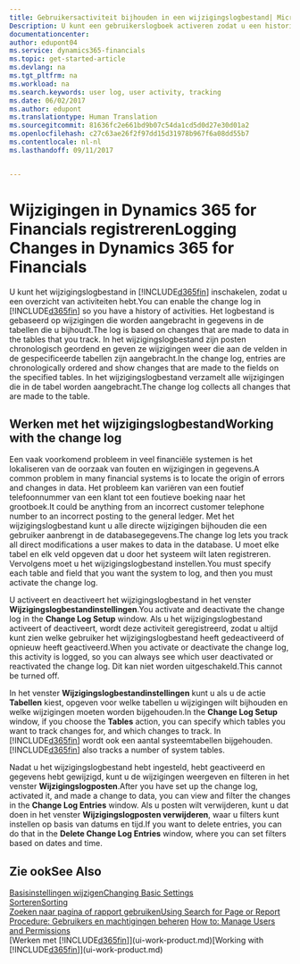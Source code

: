 ```yaml
---
title: Gebruikersactiviteit bijhouden in een wijzigingslogbestand| Microsoft Docs
Description: U kunt een gebruikerslogboek activeren zodat u een historie hebt van eventuele wijzigingen in gegevens in getraceerde tabellen.
documentationcenter: 
author: edupont04
ms.service: dynamics365-financials
ms.topic: get-started-article
ms.devlang: na
ms.tgt_pltfrm: na
ms.workload: na
ms.search.keywords: user log, user activity, tracking
ms.date: 06/02/2017
ms.author: edupont
ms.translationtype: Human Translation
ms.sourcegitcommit: 81636fc2e661bd9b07c54da1cd5d0d27e30d01a2
ms.openlocfilehash: c27c63ae26f2f97dd15d31978b967f6a08dd55b7
ms.contentlocale: nl-nl
ms.lasthandoff: 09/11/2017


---
```

# <a name="logging-changes-in-dynamics-365-for-financials"></a><span data-ttu-id="4c55c-103">Wijzigingen in Dynamics 365 for Financials registreren</span><span class="sxs-lookup"><span data-stu-id="4c55c-103">Logging Changes in Dynamics 365 for Financials</span></span>
<span data-ttu-id="4c55c-104">U kunt het wijzigingslogbestand in [!INCLUDE[d365fin](includes/d365fin_md.md)] inschakelen, zodat u een overzicht van activiteiten hebt.</span><span class="sxs-lookup"><span data-stu-id="4c55c-104">You can enable the change log in [!INCLUDE[d365fin](includes/d365fin_md.md)] so you have a history of activities.</span></span> <span data-ttu-id="4c55c-105">Het logbestand is gebaseerd op wijzigingen die worden aangebracht in gegevens in de tabellen die u bijhoudt.</span><span class="sxs-lookup"><span data-stu-id="4c55c-105">The log is based on changes that are made to data in the tables that you track.</span></span> <span data-ttu-id="4c55c-106">In het wijzigingslogbestand zijn posten chronologisch geordend en geven ze wijzigingen weer die aan de velden in de gespecificeerde tabellen zijn aangebracht.</span><span class="sxs-lookup"><span data-stu-id="4c55c-106">In the change log, entries are chronologically ordered and show changes that are made to the fields on the specified tables.</span></span> <span data-ttu-id="4c55c-107">In het wijzigingslogbestand verzamelt alle wijzigingen die in de tabel worden aangebracht.</span><span class="sxs-lookup"><span data-stu-id="4c55c-107">The change log collects all changes that are made to the table.</span></span>  

## <a name="working-with-the-change-log"></a><span data-ttu-id="4c55c-108">Werken met het wijzigingslogbestand</span><span class="sxs-lookup"><span data-stu-id="4c55c-108">Working with the change log</span></span>
<span data-ttu-id="4c55c-109">Een vaak voorkomend probleem in veel financiële systemen is het lokaliseren van de oorzaak van fouten en wijzigingen in gegevens.</span><span class="sxs-lookup"><span data-stu-id="4c55c-109">A common problem in many financial systems is to locate the origin of errors and changes in data.</span></span> <span data-ttu-id="4c55c-110">Het probleem kan variëren van een foutief telefoonnummer van een klant tot een foutieve boeking naar het grootboek.</span><span class="sxs-lookup"><span data-stu-id="4c55c-110">It could be anything from an incorrect customer telephone number to an incorrect posting to the general ledger.</span></span> <span data-ttu-id="4c55c-111">Met het wijzigingslogbestand kunt u alle directe wijzigingen bijhouden die een gebruiker aanbrengt in de databasegegevens.</span><span class="sxs-lookup"><span data-stu-id="4c55c-111">The change log lets you track all direct modifications a user makes to data in the database.</span></span> <span data-ttu-id="4c55c-112">U moet elke tabel en elk veld opgeven dat u door het systeem wilt laten registreren. Vervolgens moet u het wijzigingslogbestand instellen.</span><span class="sxs-lookup"><span data-stu-id="4c55c-112">You must specify each table and field that you want the system to log, and then you must activate the change log.</span></span>  

<span data-ttu-id="4c55c-113">U activeert en deactiveert het wijzigingslogbestand in het venster **Wijzigingslogbestandinstellingen**.</span><span class="sxs-lookup"><span data-stu-id="4c55c-113">You activate and deactivate the change log in the **Change Log Setup** window.</span></span> <span data-ttu-id="4c55c-114">Als u het wijzigingslogbestand activeert of deactiveert, wordt deze activiteit geregistreerd, zodat u altijd kunt zien welke gebruiker het wijzigingslogbestand heeft gedeactiveerd of opnieuw heeft geactiveerd.</span><span class="sxs-lookup"><span data-stu-id="4c55c-114">When you activate or deactivate the change log, this activity is logged, so you can always see which user deactivated or reactivated the change log.</span></span> <span data-ttu-id="4c55c-115">Dit kan niet worden uitgeschakeld.</span><span class="sxs-lookup"><span data-stu-id="4c55c-115">This cannot be turned off.</span></span>  

<span data-ttu-id="4c55c-116">In het venster **Wijzigingslogbestandinstellingen** kunt u als u de actie **Tabellen** kiest, opgeven voor welke tabellen u wijzigingen wilt bijhouden en welke wijzigingen moeten worden bijgehouden.</span><span class="sxs-lookup"><span data-stu-id="4c55c-116">In the **Change Log Setup** window, if you choose the **Tables** action, you can specify which tables you want to track changes for, and which changes to track.</span></span> <span data-ttu-id="4c55c-117">In [!INCLUDE[d365fin](includes/d365fin_md.md)] wordt ook een aantal systeemtabellen bijgehouden.</span><span class="sxs-lookup"><span data-stu-id="4c55c-117">[!INCLUDE[d365fin](includes/d365fin_md.md)] also tracks a number of system tables.</span></span>

<span data-ttu-id="4c55c-118">Nadat u het wijzigingslogbestand hebt ingesteld, hebt geactiveerd en gegevens hebt gewijzigd, kunt u de wijzigingen weergeven en filteren in het venster **Wijzigingslogposten**.</span><span class="sxs-lookup"><span data-stu-id="4c55c-118">After you have set up the change log, activated it, and made a change to data, you can view and filter the changes in the **Change Log Entries** window.</span></span> <span data-ttu-id="4c55c-119">Als u posten wilt verwijderen, kunt u dat doen in het venster **Wijzigingslogposten verwijderen**, waar u filters kunt instellen op basis van datums en tijd.</span><span class="sxs-lookup"><span data-stu-id="4c55c-119">If you want to delete entries, you can do that in the **Delete Change Log Entries** window, where you can set filters based on dates and time.</span></span>  

## <a name="see-also"></a><span data-ttu-id="4c55c-120">Zie ook</span><span class="sxs-lookup"><span data-stu-id="4c55c-120">See Also</span></span>
[<span data-ttu-id="4c55c-121">Basisinstellingen wijzigen</span><span class="sxs-lookup"><span data-stu-id="4c55c-121">Changing Basic Settings</span></span>](ui-change-basic-settings.md)  
[<span data-ttu-id="4c55c-122">Sorteren</span><span class="sxs-lookup"><span data-stu-id="4c55c-122">Sorting</span></span>](ui-sorting.md)  
[<span data-ttu-id="4c55c-123">Zoeken naar pagina of rapport gebruiken</span><span class="sxs-lookup"><span data-stu-id="4c55c-123">Using Search for Page or Report</span></span>](ui-search.md)  
<span data-ttu-id="4c55c-124">[Procedure: Gebruikers en machtigingen beheren](ui-how-users-permissions.md)  </span><span class="sxs-lookup"><span data-stu-id="4c55c-124">[How to: Manage Users and Permissions](ui-how-users-permissions.md)  </span></span>  
<span data-ttu-id="4c55c-125">[Werken met [!INCLUDE[d365fin](includes/d365fin_md.md)]](ui-work-product.md)</span><span class="sxs-lookup"><span data-stu-id="4c55c-125">[Working with [!INCLUDE[d365fin](includes/d365fin_md.md)]](ui-work-product.md)</span></span>  

